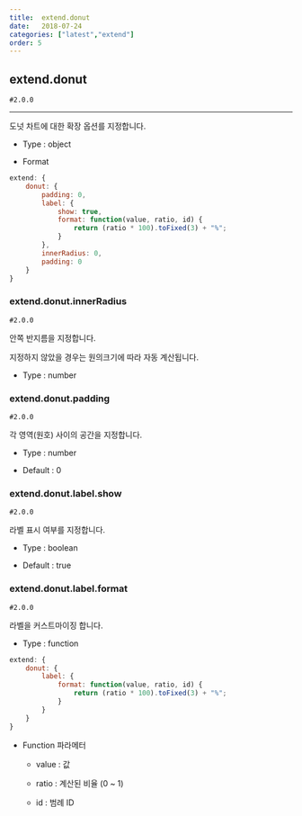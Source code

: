 ```yaml
---
title:  extend.donut
date:   2018-07-24
categories: ["latest","extend"]
order: 5
---
```


## extend.donut

`#2.0.0`

---

도넛 차트에 대한 확장 옵션를 지정합니다.

* Type : object

* Format
```javascript
extend: {
    donut: {
		padding: 0,
        label: {
            show: true,
            format: function(value, ratio, id) {
                return (ratio * 100).toFixed(3) + "%";
            }
        },
        innerRadius: 0,
        padding: 0
    }
}
```

### extend.donut.innerRadius

`#2.0.0`

안쪽 반지름을 지정합니다.

지정하지 않았을 경우는 원의크기에 따라 자동 계산됩니다.

* Type : number


### extend.donut.padding

`#2.0.0`

각 영역(원호) 사이의 공간을 지정합니다.

* Type : number

* Default : 0


### extend.donut.label.show

`#2.0.0`

라벨 표시 여부를 지정합니다.

* Type : boolean

* Default : true


### extend.donut.label.format

`#2.0.0`

라벨을 커스트마이징 합니다.

* Type : function
```javascript
extend: {
    donut: {
        label: {
            format: function(value, ratio, id) {
                return (ratio * 100).toFixed(3) + "%";
            }
        }
    }
}
```

* Function 파라메터

  * value : 값

  * ratio : 계산된 비율 (0 ~ 1)

  * id : 범례 ID



